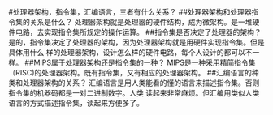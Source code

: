 #处理器架构，指令集，汇编语言，三者有什么关系？
##处理器架构和处理器指令集的关系是什么？
处理器架构就是处理器的硬件结构，成为微架构。是一堆硬件电路，去实现指令集所规定的操作运算。
##指令集是否决定了处理器的架构？
是的，指令集决定了处理器的架构，因为处理器架构就是用硬件实现指令集。但是具体用什么
样的处理器架构，设计怎么样的硬件电路，每个人设计的都可以不一样。
##MIPS属于处理器架构还是指令集的一种？
MIPS是一种采用精简指令集（RISC)的处理器架构。既有指令集，又有相应的处理器架构。
##汇编语言的种类和处理器架构的关系？
汇编语言是用人类能看的懂的语言来描述指令集。否则指令集的机器码都是一对二进制数字。人类
读起来非常麻烦。但汇编用类似人类语言的方式描述指令集，读起来方便多了。



